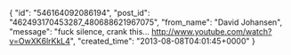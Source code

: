  {
   "id": "546164092086194",
   "post_id": "462493170453287_480688621967075",
   "from_name": "David Johansen",
   "message": "fuck silence, crank this... http://www.youtube.com/watch?v=OwXK6lrKkL4",
   "created_time": "2013-08-08T04:01:45+0000"
 }
